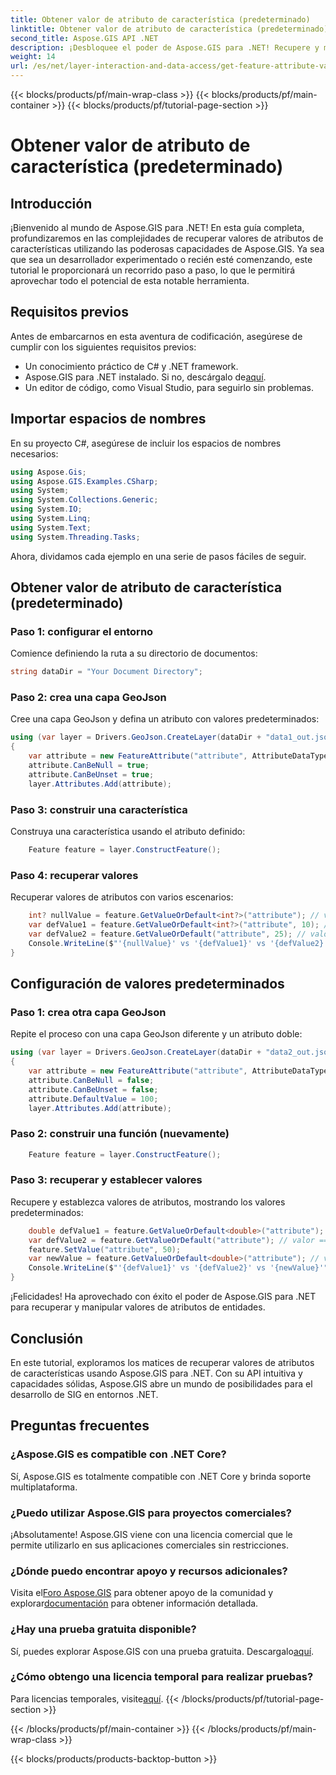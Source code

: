 ```yaml
---
title: Obtener valor de atributo de característica (predeterminado)
linktitle: Obtener valor de atributo de característica (predeterminado)
second_title: Aspose.GIS API .NET
description: ¡Desbloquee el poder de Aspose.GIS para .NET! Recupere y manipule valores de atributos de entidades sin esfuerzo con esta guía paso a paso. ¡Descarga tu versión de prueba ahora!
weight: 14
url: /es/net/layer-interaction-and-data-access/get-feature-attribute-value-default/
---
```


{{< blocks/products/pf/main-wrap-class >}}
{{< blocks/products/pf/main-container >}}
{{< blocks/products/pf/tutorial-page-section >}}

# Obtener valor de atributo de característica (predeterminado)

## Introducción
¡Bienvenido al mundo de Aspose.GIS para .NET! En esta guía completa, profundizaremos en las complejidades de recuperar valores de atributos de características utilizando las poderosas capacidades de Aspose.GIS. Ya sea que sea un desarrollador experimentado o recién esté comenzando, este tutorial le proporcionará un recorrido paso a paso, lo que le permitirá aprovechar todo el potencial de esta notable herramienta.
## Requisitos previos
Antes de embarcarnos en esta aventura de codificación, asegúrese de cumplir con los siguientes requisitos previos:
- Un conocimiento práctico de C# y .NET framework.
-  Aspose.GIS para .NET instalado. Si no, descárgalo de[aquí](https://releases.aspose.com/gis/net/).
- Un editor de código, como Visual Studio, para seguirlo sin problemas.
## Importar espacios de nombres
En su proyecto C#, asegúrese de incluir los espacios de nombres necesarios:
```csharp
using Aspose.Gis;
using Aspose.GIS.Examples.CSharp;
using System;
using System.Collections.Generic;
using System.IO;
using System.Linq;
using System.Text;
using System.Threading.Tasks;
```
Ahora, dividamos cada ejemplo en una serie de pasos fáciles de seguir.
## Obtener valor de atributo de característica (predeterminado)
### Paso 1: configurar el entorno
Comience definiendo la ruta a su directorio de documentos:
```csharp
string dataDir = "Your Document Directory";
```
### Paso 2: crea una capa GeoJson
Cree una capa GeoJson y defina un atributo con valores predeterminados:
```csharp
using (var layer = Drivers.GeoJson.CreateLayer(dataDir + "data1_out.json"))
{
    var attribute = new FeatureAttribute("attribute", AttributeDataType.Integer);
    attribute.CanBeNull = true;
    attribute.CanBeUnset = true;
    layer.Attributes.Add(attribute);
```
### Paso 3: construir una característica
Construya una característica usando el atributo definido:
```csharp
    Feature feature = layer.ConstructFeature();
```
### Paso 4: recuperar valores
Recuperar valores de atributos con varios escenarios:
```csharp
    int? nullValue = feature.GetValueOrDefault<int?>("attribute"); // valor == nulo
    var defValue1 = feature.GetValueOrDefault<int?>("attribute", 10); // valor == 10
    var defValue2 = feature.GetValueOrDefault("attribute", 25); // valor == 10
    Console.WriteLine($"'{nullValue}' vs '{defValue1}' vs '{defValue2}'");
}
```
## Configuración de valores predeterminados
### Paso 1: crea otra capa GeoJson
Repite el proceso con una capa GeoJson diferente y un atributo doble:
```csharp
using (var layer = Drivers.GeoJson.CreateLayer(dataDir + "data2_out.json"))
{
    var attribute = new FeatureAttribute("attribute", AttributeDataType.Double);
    attribute.CanBeNull = false;
    attribute.CanBeUnset = false;
    attribute.DefaultValue = 100;
    layer.Attributes.Add(attribute);
```
### Paso 2: construir una función (nuevamente)
```csharp
    Feature feature = layer.ConstructFeature();
```
### Paso 3: recuperar y establecer valores
Recupere y establezca valores de atributos, mostrando los valores predeterminados:
```csharp
    double defValue1 = feature.GetValueOrDefault<double>("attribute"); // valor == 100
    var defValue2 = feature.GetValueOrDefault("attribute"); // valor == 100
    feature.SetValue("attribute", 50);
    var newValue = feature.GetValueOrDefault<double>("attribute"); // valor == 50
    Console.WriteLine($"'{defValue1}' vs '{defValue2}' vs '{newValue}'");
}
```
¡Felicidades! Ha aprovechado con éxito el poder de Aspose.GIS para .NET para recuperar y manipular valores de atributos de entidades.
## Conclusión
En este tutorial, exploramos los matices de recuperar valores de atributos de características usando Aspose.GIS para .NET. Con su API intuitiva y capacidades sólidas, Aspose.GIS abre un mundo de posibilidades para el desarrollo de SIG en entornos .NET.
## Preguntas frecuentes
### ¿Aspose.GIS es compatible con .NET Core?
Sí, Aspose.GIS es totalmente compatible con .NET Core y brinda soporte multiplataforma.
### ¿Puedo utilizar Aspose.GIS para proyectos comerciales?
¡Absolutamente! Aspose.GIS viene con una licencia comercial que le permite utilizarlo en sus aplicaciones comerciales sin restricciones.
### ¿Dónde puedo encontrar apoyo y recursos adicionales?
 Visita el[Foro Aspose.GIS](https://forum.aspose.com/c/gis/33) para obtener apoyo de la comunidad y explorar[documentación](https://reference.aspose.com/gis/net/) para obtener información detallada.
### ¿Hay una prueba gratuita disponible?
 Sí, puedes explorar Aspose.GIS con una prueba gratuita. Descargalo[aquí](https://releases.aspose.com/).
### ¿Cómo obtengo una licencia temporal para realizar pruebas?
 Para licencias temporales, visite[aquí](https://purchase.aspose.com/temporary-license/).
{{< /blocks/products/pf/tutorial-page-section >}}

{{< /blocks/products/pf/main-container >}}
{{< /blocks/products/pf/main-wrap-class >}}

{{< blocks/products/products-backtop-button >}}
